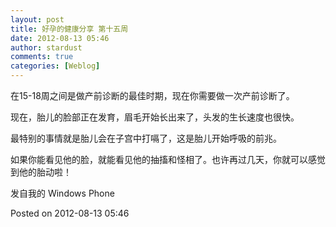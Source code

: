 ```yaml
---
layout: post
title: 好孕的健康分享 第十五周
date: 2012-08-13 05:46
author: stardust
comments: true
categories: [Weblog]
---
```

在15-18周之间是做产前诊断的最佳时期，现在你需要做一次产前诊断了。

现在，胎儿的脸部正在发育，眉毛开始长出来了，头发的生长速度也很快。

最特别的事情就是胎儿会在子宫中打嗝了，这是胎儿开始呼吸的前兆。

如果你能看见他的脸，就能看见他的抽搐和怪相了。也许再过几天，你就可以感觉到他的胎动啦！

发自我的 Windows Phone

Posted on 2012-08-13 05:46
